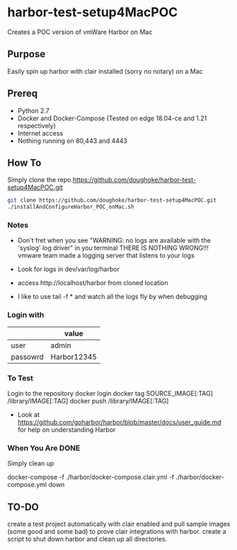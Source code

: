 # harbor-test-setup4MacPOC
Creates a POC version of vmWare Harbor on Mac

## Purpose
Easily spin up harbor with clair installed (sorry no notary) on a Mac

## Prereq
- Python 2.7
- Docker and Docker-Compose (Tested on edge 18.04-ce and 1.21 respectively)
- Internet access
- Nothing running on 80,443 and 4443

## How To
Simply clone the repo https://github.com/doughoke/harbor-test-setup4MacPOC.git

```sh
git clone https://github.com/doughoke/harbor-test-setup4MacPOC.git
./installAndConfigureHarbor_POC_onMac.sh
```

### Notes
- Don't fret when you see "WARNING: no logs are available with the 'syslog' log driver" in you terminal
THERE IS NOTHING WRONG!!! vmware team made a logging server that listens to your logs

- Look for logs in dev/var/log/harbor
- access http://localhost/harbor from cloned location
- I like to use tail -f * and watch all the logs fly by when debugging

### Login with

|  | value |
| ------ | ------ |
| user |  admin |
| passowrd  |  Harbor12345 |

### To Test
Login to the repository docker login <yourmachinename>
docker tag SOURCE_IMAGE[:TAG] <yourmachinename>/library/IMAGE[:TAG]
docker push <yourmachinename>/library/IMAGE[:TAG]

- Look at https://github.com/goharbor/harbor/blob/master/docs/user_guide.md for help on understanding Harbor

### When You Are DONE
Simply clean up

docker-compose -f ./harbor/docker-compose.clair.yml -f ./harbor/docker-compose.yml down


## TO-DO
create a test project automatically with clair enabled and pull sample images (some good and some bad) to prove clair integrations with harbor.
create a script to shut down harbor and clean up all directories.